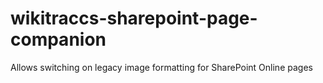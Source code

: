 # wikitraccs-sharepoint-page-companion
Allows switching on legacy image formatting for SharePoint Online pages
